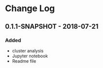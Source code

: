 # Change Log


## 0.1.1-SNAPSHOT - 2018-07-21
### Added
- cluster analysis
- Jupyter notebook
- Readme file
